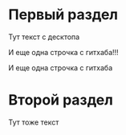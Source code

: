 # Первый раздел

Тут текст c десктопа

И еще одна строчка с гитхаба!!!

И еще одна строчка с гитхаба

# Второй раздел

 Тут тоже текст
 
